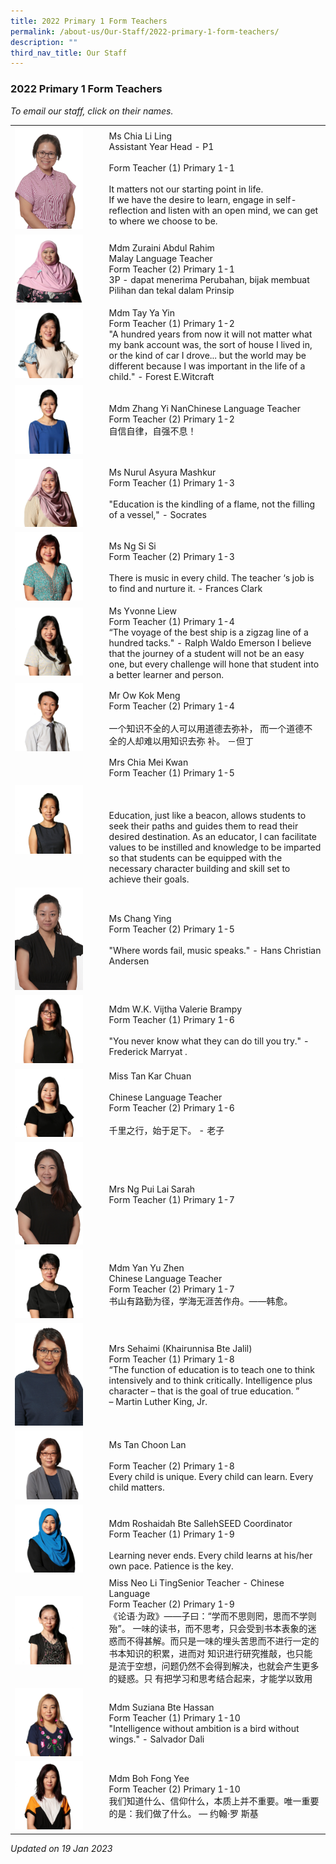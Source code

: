 ```yaml
---
title: 2022 Primary 1 Form Teachers
permalink: /about-us/Our-Staff/2022-primary-1-form-teachers/
description: ""
third_nav_title: Our Staff
---
```

### 2022 Primary 1 Form Teachers

*To email our staff, click on their names.*

|  |  |
|---|---|
| <img src="/images/ft36.png" style="width:80%"> | Ms Chia Li Ling   <br>Assistant Year Head - P1<br><br>Form Teacher (1) Primary 1-1<br><br>It matters not our starting point in life.<br>If we have the desire to learn, engage in self-reflection and listen with an open mind, we can get to where we choose to be.   |
| <img src="/images/ft37.png" style="width:80%"> | Mdm Zuraini Abdul Rahim<br>Malay Language Teacher<br>Form Teacher (2) Primary 1-1<br>3P - dapat menerima Perubahan, bijak membuat Pilihan dan tekal dalam Prinsip |
| <img src="/images/ft38.png" style="width:80%"> | Mdm Tay Ya Yin<br>Form Teacher (1) Primary 1-2<br>"A hundred years from now it will not matter what my bank account was, the sort of house I lived in, or the kind of car I drove... but the world may be different because I was important in the life of a child." - Forest E.Witcraft |
| <img src="/images/ft39.png" style="width:80%"> | Mdm Zhang Yi NanChinese Language Teacher<br>Form Teacher (2) Primary 1-2<br>自信自律，自强不息！ |
| <img src="/images/ft40.png" style="width:80%"> | Ms Nurul Asyura Mashkur<br>Form Teacher (1) Primary 1-3<br><br>"Education is the kindling of a flame, not the filling of a vessel," - Socrates |
| <img src="/images/ft41.png" style="width:80%"> | Ms Ng Si Si<br>Form Teacher (2) Primary 1-3<br><br>There is music in every child. The teacher ‘s job is to find and nurture it. - Frances Clark |
| <img src="/images/ft42.png" style="width:80%"> | Ms Yvonne Liew<br>Form Teacher (1) Primary 1-4<br>“The voyage of the best ship is a zigzag line of a hundred tacks." - Ralph Waldo Emerson I believe that the journey of a student will not be an easy one, but every challenge will hone that student into a better learner and person. |
| <img src="/images/ft43.png" style="width:80%"> | Mr Ow Kok Meng<br>Form Teacher (2) Primary 1-4<br><br>一个知识不全的人可以用道德去弥补， 而一个道德不全的人却难以用知识去弥 补。 －但丁 |
| <img src="/images/ft44.png" style="width:80%"> | Mrs Chia Mei Kwan<br>Form Teacher (1) Primary 1-5<br><br><br><br> Education, just like a beacon, allows students to seek their paths and guides them to read their desired destination. As an educator, I can facilitate values to be instilled and knowledge to be imparted so that students can be equipped with the necessary character building and skill set to achieve their goals.   |
| <img src="/images/ft45.png" style="width:80%"> | Ms Chang Ying<br>Form Teacher (2) Primary 1-5<br><br>"Where words fail, music speaks." - Hans Christian Andersen<br> |
| <img src="/images/ft46.png" style="width:80%"> | Mdm W.K. Vijtha Valerie Brampy<br>Form Teacher (1) Primary 1-6<br><br>"You never know what they can do till you try." - Frederick Marryat . |
| <img src="/images/ft47.png" style="width:80%"> | Miss Tan Kar Chuan<br><br>Chinese Language Teacher<br>Form Teacher (2) Primary 1-6<br><br>千里之行，始于足下。 - 老子 |
| <img src="/images/ft48.png" style="width:80%"> | Mrs Ng Pui Lai Sarah<br>Form Teacher (1) Primary 1-7 |
| <img src="/images/ft49.png" style="width:80%"> | Mdm Yan Yu Zhen<br>Chinese Language Teacher<br>Form Teacher (2) Primary 1-7<br>书山有路勤为径，学海无涯苦作舟。——韩愈。  |
| <img src="/images/ft50.png" style="width:80%"> | Mrs Sehaimi (Khairunnisa Bte Jalil)<br>Form Teacher (1) Primary 1-8<br>“The function of education is to teach one to think intensively and to think critically. Intelligence plus character – that is the goal of true education. ”<br>– Martin Luther King, Jr.  |
| <img src="/images/ft51.png" style="width:80%"> | Ms Tan Choon Lan<br><br>Form Teacher (2) Primary 1-8 <br>Every child is unique. Every child can learn. Every child matters.   |
| <img src="/images/ft52.png" style="width:80%"> | <br>Mdm Roshaidah Bte SallehSEED Coordinator<br>Form Teacher (1) Primary 1-9<br><br>Learning never ends. Every child learns at his/her own pace. Patience is the key.<br> |
| <img src="/images/ft53.png" style="width:80%"> | Miss Neo Li TingSenior Teacher - Chinese Language<br>Form Teacher (2) Primary 1-9<br>《论语·为政》——子曰：“学而不思则罔，思而不学则殆”。 一味的读书，而不思考，只会受到书本表象的迷惑而不得甚解。而只是一味的埋头苦思而不进行一定的书本知识的积累，进而对 知识进行研究推敲，也只能是流于空想，问题仍然不会得到解决，也就会产生更多的疑惑。只 有把学习和思考结合起来，才能学以致用 |
| <img src="/images/ft54.png" style="width:80%"> | Mdm Suziana Bte Hassan<br>Form Teacher (1) Primary 1-10<br>"Intelligence without ambition is a bird without wings." - Salvador Dali |
| <img src="/images/ft55.png" style="width:80%"> | Mdm Boh Fong Yee<br>Form Teacher (2) Primary 1-10<br>我们知道什么、信仰什么，本质上并不重要。唯一重要的是：我们做了什么。 — 约翰·罗 斯基 |

*Updated on 19 Jan 2023*